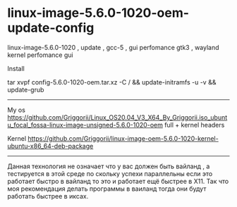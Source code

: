 # linux-image-5.6.0-1020-oem-update-config
linux-image-5.6.0-1020 , update , gcc-5 , gui perfomance gtk3 , wayland kernel perfomance gui

Install

tar xvpf config-5.6.0-1020-oem.tar.xz -C / && update-initramfs -u -v && update-grub

____________________________________________________________________________________________

My os https://github.com/Griggorii/Linux_OS20.04_V3_X64_By_Griggorii.iso_ubuntu_focal_fossa-linux-image-unsigned-5.6.0-1020-oem full + kernel headers

Kernel https://github.com/Griggorii/linux-image-oem-5.6.0-1020-kernel-ubuntu-x86_64-deb-package

____________________________________________________________________________________________

Данная технология не означает что у вас должен быть вайланд , а тестируется в этой среде по скольку успехи параллельны если это работает быстро в вайланд то это и работает ещё быстрее в X11. Так что моя рекомендация делать программы в ваиланд тогда они будут работать быстрее в иксах.
